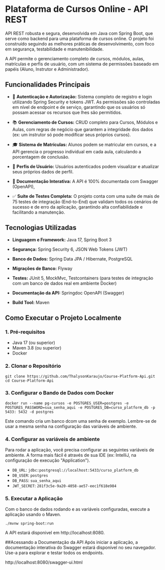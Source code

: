 # Plataforma de Cursos Online - API REST
API REST robusta e segura, desenvolvida em Java com Spring Boot, que serve como backend para uma plataforma de cursos online. O projeto foi construído seguindo as melhores práticas de desenvolvimento, com foco em segurança, testabilidade e manutenibilidade.

A API permite o gerenciamento completo de cursos, módulos, aulas, matrículas e perfis de usuário, com um sistema de permissões baseado em papéis (Aluno, Instrutor e Administrador).

## Funcionalidades Principais

* 🔐 **Autenticação e Autorização:** Sistema completo de registro e login utilizando Spring Security e tokens JWT. As permissões são controladas em nível de endpoint e de serviço, garantindo que os usuários só possam acessar os recursos que lhes são permitidos.

* 📚 **Gerenciamento de Cursos:** CRUD completo para Cursos, Módulos e Aulas, com regras de negócio que garantem a integridade dos dados (ex: um instrutor só pode modificar seus próprios cursos).

* 🎓 **Sistema de Matrículas:** Alunos podem se matricular em cursos, e a API gerencia o progresso individual em cada aula, calculando a porcentagem de conclusão.

* 👤 **Perfis de Usuário:** Usuários autenticados podem visualizar e atualizar seus próprios dados de perfil.

* 📄 **Documentação Interativa:** A API é 100% documentada com Swagger (OpenAPI), 

* ✅ **Suíte de Testes Completa:** O projeto conta com uma suíte de mais de 75 testes de integração (End-to-End) que validam todos os cenários de sucesso e de erro da aplicação, garantindo alta confiabilidade e facilitando a manutenção.

## Tecnologias Utilizadas

* **Linguagem e Framework:** Java 17, Spring Boot 3

* **Segurança:** Spring Security 6, JSON Web Tokens (JWT)

* **Banco de Dados:** Spring Data JPA / Hibernate, PostgreSQL

* **Migrações de Banco:** Flyway

* **Testes:** JUnit 5, MockMvc, Testcontainers (para testes de integração com um banco de dados real em ambiente Docker)

* **Documentação da API:** Springdoc OpenAPI (Swagger)

* **Build Tool:** Maven

## Como Executar o Projeto Localmente

### 1. Pré-requisitos
* Java 17 (ou superior)
* Maven 3.8 (ou superior)
* Docker

### 2. Clonar o Repositório

````
git clone https://github.com/ThalysonKaraujo/Course-Platform-Api.git
cd Course-Platform-Api
````

### 3. Configurar o Bando de Dados com Docker

````
docker run --name pg-cursos -e POSTGRES_USER=postgres -e POSTGRES_PASSWORD=sua_senha_aqui -e POSTGRES_DB=curso_platform_db -p 5433: 5432 -d postgres
````
Este comando cria um banco dcom uma senha de exemplo. Lembre-se de usar a mesma senha na configuração das variáveis de ambiente.

### 4. Configurar as variáveis de ambiente
Para rodar a aplicação, você precisa configurar as seguintes variáveis de ambiente. A forma mais fácil é através de sua IDE (ex: IntelliJ, na configuração de execução "Application").

* `DB_URL`: `jdbc:postgresql://localhost:5433/curso_platform_db`
* `DB_USER`: `postgres`
* `DB_PASS`: `sua_senha_aqui`
* `JWT_SECRET`: `281f3c5e-9a20-4058-ae57-eec1f618e984`

### 5. Executar a Aplicação
Com o banco de dados rodando e as variáveis configuradas, execute a aplicação usando o Maven.
``````
./mvnw spring-boot:run
``````
A API estará disponivel em http://localhost:8080.

##Acessando a Documentação da API
Após iniciar a aplicação, a documentação interativa do Swagger estará disponível no seu navegador. Use-a para explorar e testar todos os endpoints.

http://localhost:8080/swagger-ui.html